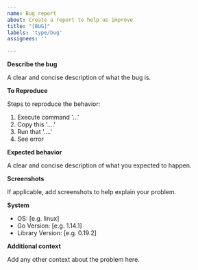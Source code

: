 ```yaml
---
name: Bug report
about: Create a report to help us improve
title: "[BUG]"
labels: 'type/bug'
assignees: ''

---
```


**Describe the bug**

A clear and concise description of what the bug is.

**To Reproduce**

Steps to reproduce the behavior:
1. Execute command '...'
2. Copy this '....'
3. Run that '....'
4. See error

**Expected behavior**

A clear and concise description of what you expected to happen.

**Screenshots**

If applicable, add screenshots to help explain your problem.

**System**

 - OS: [e.g. linux]
 - Go Version: [e.g. 1.14.1]
 - Library Version: [e.g. 0.19.2]

**Additional context**

Add any other context about the problem here.
